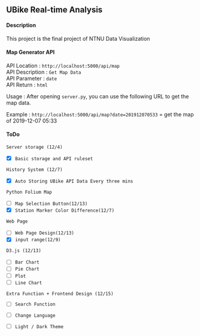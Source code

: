 ## UBike Real-time Analysis

#### Description

This project is the final project of NTNU Data Visualization


#### Map Generator API

API Location : `http://localhost:5000/api/map` <br>
API Description : `Get Map Data`<br>
API Parameter : `date`<br>
API Return : `html`

Usage : After opening `server.py`, you can use the following URL to get the map data. 

Example : `http://localhost:5000/api/map?date=201912070533`
= get the map of 2019-12-07 05:33





#### ToDo

`Server storage (12/4)`
- [x] `Basic storage and API ruleset`

`History System (12/7)`
- [x] `Auto Storing UBike API Data Every three mins`

`Python Folium Map`
- [ ] `Map Selection Button(12/13)`
- [x] `Station Marker Color Difference(12/7)`

`Web Page`
- [ ] `Web Page Design(12/13)`
- [x] `input range(12/9)`

`D3.js (12/13)` 
- [ ] `Bar Chart`
- [ ] `Pie Chart`
- [ ] `Plot`
- [ ] `Line Chart`

`Extra Function + Frontend Design (12/15)`
- [ ] `Search Function`
- [ ] `Change Language`
- [ ] `Light / Dark Theme`



